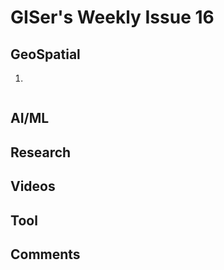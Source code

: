 # GISer's Weekly Issue 16

## GeoSpatial

1. []()

![]()

## AI/ML

## Research

## Videos

## Tool

## Comments
